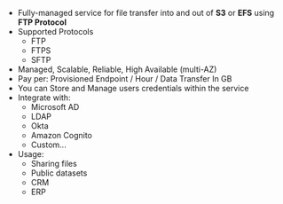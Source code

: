 - Fully-managed service for file transfer into and out of **S3** or **EFS** using **FTP Protocol**
- Supported Protocols
	- FTP
	- FTPS
	- SFTP
- Managed, Scalable, Reliable, High Available (multi-AZ)
- Pay per: Provisioned Endpoint / Hour / Data Transfer In GB
- You can Store and Manage users credentials within the service
- Integrate with:
	- Microsoft AD
	- LDAP
	- Okta
	- Amazon Cognito
	- Custom...
- Usage:
	- Sharing files
	- Public datasets
	- CRM
	- ERP
